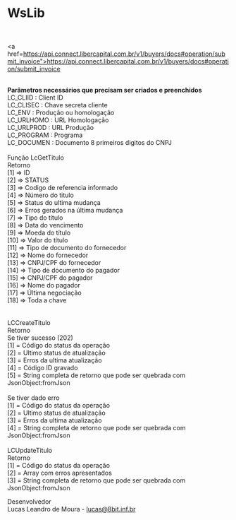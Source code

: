 # WsLib

<br>

<a href=https://api.connect.libercapital.com.br/v1/buyers/docs#operation/submit_invoice">https://api.connect.libercapital.com.br/v1/buyers/docs#operation/submit_invoice</a>

<br>
<b>Parâmetros necessários que precisam ser criados e preenchidos</b><br/>
LC_CLIID : Client ID<br />
LC_CLISEC : Chave secreta cliente<br />
LC_ENV : Produção ou homologação<br />
LC_URLHOMO : URL Homologação<br />
LC_URLPROD : URL Produção<br />
LC_PROGRAM : Programa<br />
LC_DOCUMEN : Documento 8 primeiros digitos do CNPJ<br />


<br />
Função LcGetTitulo
<br>
Retorno
<br>
[1] => ID <br>
[2] => STATUS <br>
[3] => Codigo de referencia informado <br>
[4] => Número do titulo <br>
[5] => Status do ultima mudança <br>
[6] => Erros gerados na última mudança <br>
[7] => Tipo do título <br>
[8] => Data do vencimento <br>
[9] => Moeda do título <br>
[10] => Valor do título <br>
[11] => Tipo de documento do fornecedor <br>
[12] => Nome do fornecedor <br>
[13] => CNPJ/CPF do fornecedor <br>
[14] => Tipo de documento do pagador <br>
[15] => CNPJ/CPF do pagador <br>
[16] => Nome do pagador <br>
[17] => Última negociação <br>
[18] => Toda a chave <br>
<br />


<br>
LCCreateTitulo
<br>
Retorno <br>
Se tiver sucesso (202)<br>
[1] = Código do status da operação <br>
[2] = Ultimo status de atualização<br>
[3] = Erros da ultima atualização<br>
[4] = Código ID gravado<br>
[5] = String completa de retorno que pode ser quebrada com JsonObject:fromJson<br>
<br>
Se tiver dado erro<br>
[1] = Código do status da operação <br>
[2] = Ultimo status de atualização<br>
[3] = Erros da ultima atualização<br>
[4] = String completa de retorno que pode ser quebrada com JsonObject:fromJson<br>



<br>
LCUpdateTitulo<br>
Retorno<br>
[1] = Código do status da operação<br>
[2] = Array com erros apresentados<br>
[3] = String completa de retorno que pode ser quebrada com JsonObject:fromJson<br>


Desenvolvedor<br/>
Lucas Leandro de Moura - <a href=mailto:lucas@8bit.inf.br>lucas@8bit.inf.br</a>
